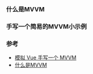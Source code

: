 
### 什么是MVVM

### 手写一个简易的MVVM小示例


### 参考
- [模拟 Vue 手写一个 MVVM](https://juejin.im/post/6844903645754949646)  
- [什么是MVVM](https://segmentfault.com/a/1190000010756245)  